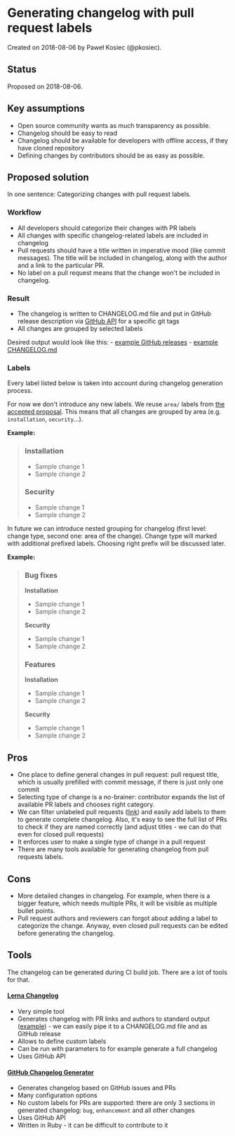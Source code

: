 # Generating changelog with pull request labels

Created on 2018-08-06 by Paweł Kosiec (@pkosiec).

## Status

Proposed on 2018-08-06.

## Key assumptions

- Open source community wants as much transparency as possible.
- Changelog should be easy to read
- Changelog should be available for developers with offline access, if they have cloned repository
- Defining changes by contributors should be as easy as possible.

## Proposed solution

In one sentence: Categorizing changes with pull request labels.

### Workflow

- All developers should categorize their changes with PR labels
- All changes with specific changelog-related labels are included in changelog
- Pull requests should have a title written in imperative mood (like commit messages). The title will be included in changelog, along with the author and a link to the particular PR.
- No label on a pull request means that the change won't be included in changelog.

### Result

- The changelog is written to CHANGELOG.md file and put in GitHub release description via [GitHub API](https://developer.github.com/v3/repos/releases/#create-a-release) for a specific git tags
- All changes are grouped by selected labels

Desired output would look like this:
    - [example GitHub releases](https://github.com/lerna/lerna-changelog/releases)
    - [example CHANGELOG.md](https://github.com/lerna/lerna-changelog/blob/master/CHANGELOG.md)

### Labels

Every label listed below is taken into account during changelog generation process.

For now we don't introduce any new labels. We reuse `area/` labels from [the accepted proposal](https://github.wdf.sap.corp/SAP-CP-Extension-Factory/community/blob/master/sig-and-wg/wg-github-issues-migration/proposals/github-issues-labels-proposal.md). This means that all changes are grouped by area (e.g. `installation`, `security`...).

**Example:**

> ### Installation
> - Sample change 1
> - Sample change 2
>
> ### Security
> - Sample change 1
> - Sample change 2

In future we can introduce nested grouping for changelog (first level: change type, second one: area of the change). Change type will marked with additional prefixed labels. Choosing right prefix will be discussed later.

**Example:**

> ### Bug fixes
> **Installation**
> - Sample change 1
> - Sample change 2
>
> **Security**
> - Sample change 1
> - Sample change 2
>
> ### Features
> **Installation**
> - Sample change 1
> - Sample change 2
>
> **Security**
> - Sample change 1
> - Sample change 2

## Pros

- One place to define general changes in pull request: pull request title, which is usually prefilled with commit message, if there is just only one commit
- Selecting type of change is a no-brainer: contributor expands the list of available PR labels and chooses right category.
- We can filter unlabeled pull requests ([link](https://github.com/kyma-project/kyma/issues?q=is%3Aopen+is%3Apr+no%3Alabel)) and easily add labels to them to generate complete changelog. Also, it's easy to see the full list of PRs to check if they are named correctly (and adjust titles - we can do that even for closed pull requests)
- It enforces user to make a single type of change in a pull request
- There are many tools available for generating changelog from pull requests labels.

## Cons

- More detailed changes in changelog. For example, when there is a bigger feature, which needs multiple PRs, it will be visible as multiple bullet points.
- Pull request authors and reviewers can forgot about adding a label to categorize the change. Anyway, even closed pull requests can be edited before generating the changelog. 

## Tools

The changelog can be generated during CI build job. There are a lot of tools for that. 

#### [Lerna Changelog](https://github.com/lerna/lerna-changelog)

- Very simple tool
- Generates changelog with PR links and authors to standard output ([example](https://github.com/lerna/lerna-changelog/releases)) - we can easily pipe it to a CHANGELOG.md file and as GitHub release
- Allows to define custom labels
- Can be run with parameters to for example generate a full changelog
- Uses GitHub API

#### [GitHub Changelog Generator](https://github.com/github-changelog-generator/github-changelog-generator)

- Generates changelog based on GitHub issues and PRs
- Many configuration options
- No custom labels for PRs are supported: there are only 3 sections in generated changelog: `bug`, `enhancement` and all other changes
- Uses GitHub API
- Written in Ruby - it can be difficult to contribute to it
